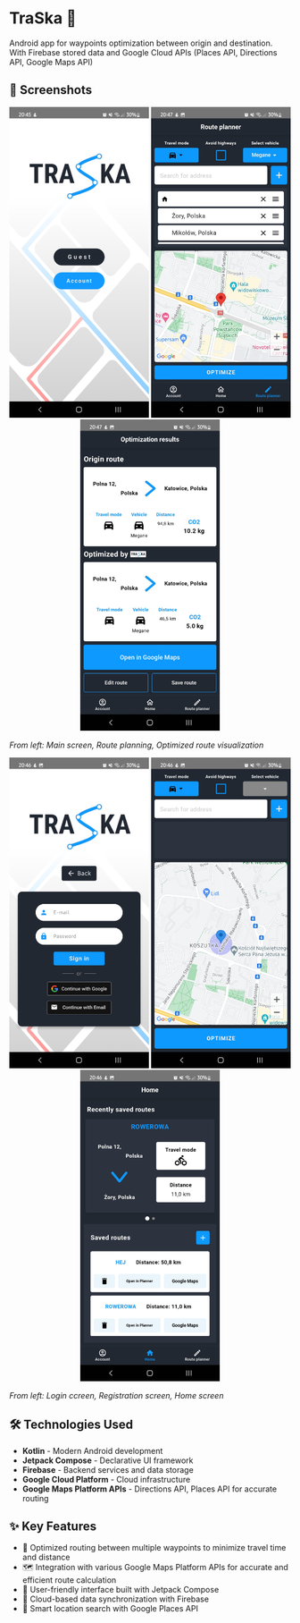 # TraSka 📍

Android app for waypoints optimization between origin and destination. With Firebase stored data and Google Cloud APIs (Places API, Directions API, Google Maps API)

## 📱 Screenshots

<div align="center">
  <img src="main_screen.jpg" width="250" alt="Start Screen" />
  <img src="route_planner.jpg" width="250" alt="Route Planning" />
  <img src="optimized_route.jpg" width="250" alt="Optimized Route" />
</div>

*From left: Main screen, Route planning, Optimized route visualization*

<div align="center">
  <img src="login_screen.jpg" width="250" alt="Login Screen" />
  <img src="reg_screen.jpg" width="250" alt="Registration Screen" />
  <img src="home_screen.jpg" width="250" alt="Home Screen" />
</div>

*From left: Login ccreen, Registration screen, Home screen*

## 🛠️ Technologies Used

- **Kotlin** - Modern Android development
- **Jetpack Compose** - Declarative UI framework
- **Firebase** - Backend services and data storage
- **Google Cloud Platform** - Cloud infrastructure
- **Google Maps Platform APIs** - Directions API, Places API for accurate routing

## ✨ Key Features

- 🎯 Optimized routing between multiple waypoints to minimize travel time and distance
- 🗺️ Integration with various Google Maps Platform APIs for accurate and efficient route calculation
- 🎨 User-friendly interface built with Jetpack Compose
- 💾 Cloud-based data synchronization with Firebase
- 📍 Smart location search with Google Places API
